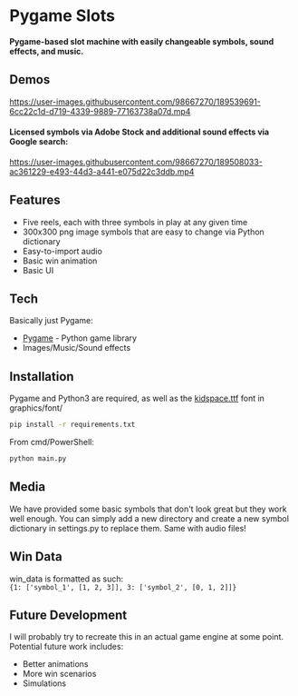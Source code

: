 # Pygame Slots
#### Pygame-based slot machine with easily changeable symbols, sound effects, and music.

## Demos

https://user-images.githubusercontent.com/98667270/189539691-6cc22c1d-d719-4339-9889-77163738a07d.mp4

#### Licensed symbols via Adobe Stock and additional sound effects via Google search:

https://user-images.githubusercontent.com/98667270/189508033-ac361229-e493-44d3-a441-e075d22c3ddb.mp4

## Features

- Five reels, each with three symbols in play at any given time
- 300x300 png image symbols that are easy to change via Python dictionary
- Easy-to-import audio
- Basic win animation
- Basic UI

## Tech

Basically just Pygame:

- [Pygame] - Python game library
- Images/Music/Sound effects

## Installation

Pygame and Python3 are required, as well as the [kidspace.ttf] font in graphics/font/

```sh
pip install -r requirements.txt
```

From cmd/PowerShell:

```sh
python main.py
```

## Media

We have provided some basic symbols that don't look great but they work well enough.  You can simply add a new directory and create a new symbol dictionary in settings.py to replace them.  Same with audio files!

## Win Data
win_data is formatted as such:  
`{1: ['symbol_1', [1, 2, 3]], 3: ['symbol_2', [0, 1, 2]]}` 

## Future Development
I will probably try to recreate this in an actual game engine at some point.  Potential future work includes:
- Better animations
- More win scenarios
- Simulations

[//]: # (These are reference links used in the body of this note and get stripped out when the markdown processor does its job. There is no need to format nicely because it shouldn't be seen. Thanks SO - http://stackoverflow.com/questions/4823468/store-comments-in-markdown-syntax)
   [Pygame]: <https://www.pygame.org/docs/>
   [Creative Commons 0 License]: <https://creativecommons.org/share-your-work/public-domain/cc0/>
   [Clear Code]: <https://www.youtube.com/c/ClearCode>
   [kidspace.ttf]: <https://www.dafont.com/kidspace.font>
